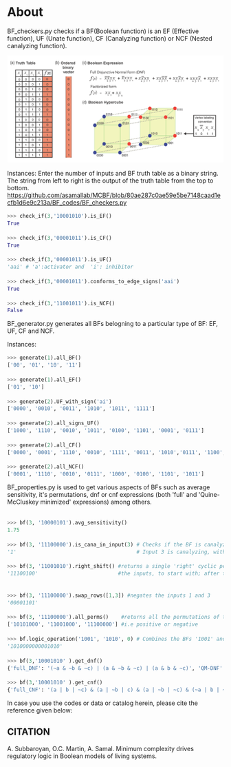 # About

BF_checkers.py checks if a BF(Boolean function) is an EF (Effective function), UF (Unate function), CF (Canalyzing function) or NCF (Nested canalyzing function).

<img src="repr_BFs.png">

Instances:
Enter the number of inputs and BF truth table as a binary string. The string from left to right is the output of the truth table from the top to bottom.
https://github.com/asamallab/MCBF/blob/80ae287c0ae59e5be7148caad1ecfb1d6e9c213a/BF_codes/BF_checkers.py
```python
>>> check_if(3,'10001010').is_EF()
True

>>> check_if(3,'00001011').is_CF()
True

>>> check_if(3,'00001011').is_UF()
'aai' # 'a':activator and  'i': inhibitor

>>> check_if(3,'00001011').conforms_to_edge_signs('aai')
True

>>> check_if(3,'11001011').is_NCF()
False
```

BF_generator.py generates all BFs belogning to a particular type of BF: EF, UF, CF and NCF.

Instances:

```python
>>> generate(1).all_BF()
['00', '01', '10', '11']

>>> generate(1).all_EF()
['01', '10']

>>> generate(2).UF_with_sign('ai')
['0000', '0010', '0011', '1010', '1011', '1111']

>>> generate(2).all_signs_UF()
['1000', '1110', '0010', '1011', '0100', '1101', '0001', '0111']

>>> generate(2).all_CF()
['0000', '0001', '1110', '0010', '1111', '0011', '1010','0111', '1100', '1000', '0100', '1101', '1011', '0101']

>>> generate(2).all_NCF()
['0001', '1110', '0010', '0111', '1000', '0100', '1101', '1011']
```

BF_properties.py is used to get various aspects of BFs such as average sensitivity, it's permutations, dnf or cnf expressions (both 'full' and 'Quine-McCluskey minimized' expressions) among others.

```python

>>> bf(3, '10000101').avg_sensitivity() 
1.75

>>> bf(3, '11100000').is_cana_in_input(3) # Checks if the BF is canalyzing in input '3'.
'1'                                       # Input 3 is canalyzing, with the canalyzing input value equal to '1'

>>> bf(3, '11001010').right_shift() #returns a single 'right' cyclic permutation of the truth table (if 3,2,1 is the order of
'11100100'                          #the inputs, to start with; after the operation 1,3,2 will be the order of the inputs)


>>> bf(3, '11100000').swap_rows([1,3]) #negates the inputs 1 and 3
'00001101'

>>> bf(3, '11100000').all_perms()    #returns all the permutations of the BF given that all inputs have same sign 
['10101000', '11001000', '11100000'] #i.e positive or negative

>>> bf.logic_operation('1001', '1010', 0) # Combines the BFs '1001' and '1010' with the '0' (AND) operator
'1010000000001010'

>>> bf(3,'10001010' ).get_dnf()
{'full_DNF': '(~a & ~b & ~c) | (a & ~b & ~c) | (a & b & ~c)', 'QM-DNF': (a & ~c) | (~b & ~c)}

>>> bf(3,'10001010' ).get_cnf()
{'full_CNF': '(a | b | ~c) & (a | ~b | c) & (a | ~b | ~c) & (~a | b | ~c) & (~a | ~b | ~c)', 'QM-CNF': ~c & (a | ~b)}
```

In case you use the codes or data or catalog herein, please cite the reference given below:

## CITATION
A. Subbaroyan, O.C. Martin, A. Samal. Minimum complexity drives regulatory logic in Boolean models of living systems.
